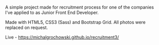 A simple project made for recruitment process for one of the companies I've applied to as Junior Front End Developer.

Made with HTML5, CSS3 (Sass) and Bootstrap Grid. All photos were replaced on request.

Live - https://michalgrochowski.github.io/recruitment3/
